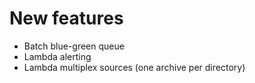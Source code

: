 
# New features

* Batch blue-green queue
* Lambda alerting
* Lambda multiplex sources (one archive per directory)
